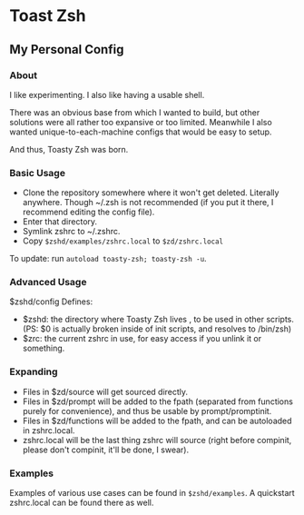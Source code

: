 Toast Zsh
=========

My Personal Config
------------------

### About ###
I like experimenting.
I also like having a usable shell.

There was an obvious base from which I wanted to build, but other solutions were all rather too expansive or too limited. Meanwhile I also wanted unique-to-each-machine configs that would be easy to setup.

And thus, Toasty Zsh was born.

### Basic Usage ###
- Clone the repository somewhere where it won't get deleted. Literally anywhere. Though ~/.zsh is not recommended (if you put it there, I recommend editing the config file).
- Enter that directory.
- Symlink zshrc to ~/.zshrc.
- Copy `$zshd/examples/zshrc.local` to `$zd/zshrc.local`

To update: run `autoload toasty-zsh; toasty-zsh -u`.

### Advanced Usage ###
$zshd/config Defines:
- $zshd: the directory where Toasty Zsh lives , to be used in other scripts. (PS: $0 is actually broken inside of init scripts, and resolves to /bin/zsh)
- $zrc: the current zshrc in use, for easy access if you unlink it or something.

### Expanding ###
- Files in $zd/source will get sourced directly.
- Files in $zd/prompt will be added to the fpath (separated from functions purely for convenience), and thus be usable by prompt/promptinit.
- Files in $zd/functions will be added to the fpath, and can be autoloaded in zshrc.local.
- zshrc.local will be the last thing zshrc will source (right before compinit, please don't compinit, it'll be done, I swear).

### Examples ###
Examples of various use cases can be found in `$zshd/examples`. A quickstart zshrc.local can be found there as well.
